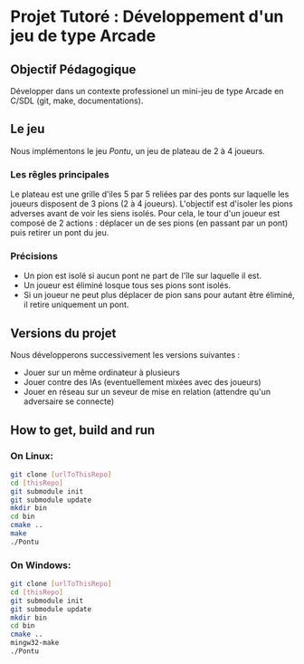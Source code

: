 # Projet Tutoré : Développement d'un jeu de type Arcade

## Objectif Pédagogique

Développer dans un contexte professionel un mini-jeu de type Arcade en C/SDL (git, make, documentations).

## Le jeu
Nous implémentons le jeu *Pontu*, un jeu de plateau de 2 à 4 joueurs.
### Les rêgles principales
Le plateau est une grille d'iles 5 par 5 reliées par des ponts sur laquelle les joueurs disposent de 3 pions (2 à 4 joueurs). L'objectif est d'isoler les pions adverses avant de voir les siens isolés. Pour cela, le tour d'un joueur est composé de 2 actions : déplacer un de ses pions (en passant par un pont) puis retirer un pont du jeu.
### Précisions
* Un pion est isolé si aucun pont ne part de l'île sur laquelle il est.
* Un joueur est éliminé losque tous ses pions sont isolés.
* Si un joueur ne peut plus déplacer de pion sans pour autant être éliminé, il retire uniquement un pont. 

## Versions du projet

Nous développerons successivement les versions suivantes :
* Jouer sur un même ordinateur à plusieurs
* Jouer contre des IAs (eventuellement mixées avec des joueurs)
* Jouer en réseau sur un seveur de mise en relation (attendre qu'un adversaire se connecte)

## How to get, build and run

### On Linux:

```BASH
git clone [urlToThisRepo]
cd [thisRepo]
git submodule init
git submodule update
mkdir bin
cd bin
cmake ..
make
./Pontu
```

### On Windows:

```BASH
git clone [urlToThisRepo]
cd [thisRepo]
git submodule init
git submodule update
mkdir bin
cd bin
cmake ..
mingw32-make
./Pontu
```

